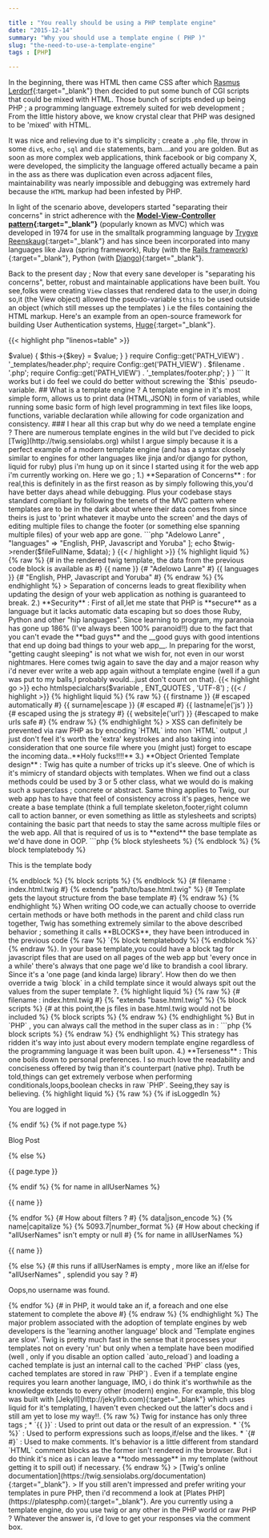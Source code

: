 ```yaml
---

title : "You really should be using a PHP template engine"
date: "2015-12-14"
summary: "Why you should use a template engine ( PHP )"
slug: "the-need-to-use-a-template-engine"
tags : [PHP]

---
```


In the beginning, there was HTML then came CSS after which [Rasmus Lerdorf](https://en.m.wikipedia.org/wiki/Rasmus_Lerdorf){:target="_blank"} then decided to put some bunch of
CGI scripts that could be mixed with HTML. Those bunch of scripts ended up being PHP ; a programming language extremely suited for web development ;
From the little history above, we know crystal clear that PHP was designed to be 'mixed' with HTML.

It was nice and relieving due to it's simplicity ; create a `.php` file, throw in some `div`s, `echo` , `sql` and `die` statements, bam....and you are golden.
But as soon as more complex web applications, think facebook or big company X, were developed, the simplicity the language offered actually became a pain in the ass as
there was duplication even across adjacent files, maintainability was nearly impossible and debugging was extremely hard because the `HTML` markup had been infested by PHP.

In light of the scenario above, developers started "separating their concerns" in strict adherence with the
**[Model-View-Controller pattern](https://en.m.wikipedia.com/wiki/Model_view_controller){:target="_blank"}** (popularly known as MVC) which was developed in 1974 for use in the
smalltalk programming language by [Trygve Reenskaug](https://en.m.wikipedia.org/wiki/Trygve_Reenskaug){:target="_blank"} and has since been incorporated into many languages like Java (spring framework),
Ruby (with the [Rails framework](https://rubyonrails.org)){:target="_blank"}, Python (with [Django](http://djangoproject.net)){:target="_blank"}.

Back to the present day ; Now that every sane developer is "separating his concerns", better, robust and maintainable applications have been built.
You see,folks were creating `View` classes that rendered data to the user,in doing so,it (the View object) allowed the pseudo-variable `$this` to be used outside an object
(which still messes up the templates ) i.e the files containing the HTML markup. Here's an example from an open-source framework for building User Authentication systems, [Huge](https://github.com/panique/huge){:target="_blank"}.

{{< highlight php "linenos=table" >}}
<?php

class View
{
    public function render($filename, $data = null)
    {
        if ($data) {
            foreach ($data as $key => $value) {
                $this->{$key} = $value;
            }
        }

        require Config::get('PATH_VIEW') . '_templates/header.php';
        require Config::get('PATH_VIEW') . $filename . '.php';
        require Config::get('PATH_VIEW') . '_templates/footer.php';
    }
}

```

It works but i do feel we could do better without screwing the `$this` pseudo-variable.

## What is a template engine ?

A template engine in it's most simple form, allows us to print data (HTML,JSON) in form of variables, while running some basic form of high level programming in text files
like loops, functions, variable declaration while allowing for code organization and consistency.

### I hear all this crap but why do we need a template engine ?

There are numerous template engines in the wild but I've decided to pick [Twig](http://twig.sensiolabs.org) whilst I argue simply because it is a perfect example of a modern template engine
(and has a syntax closely similar to engines for other languages like jinja and/or django for python, liquid for ruby) plus i'm hung up on it since I
started using it for the web app i'm currently working on. Here we go ;

1.) **Separation of Concerns** : for real,this is definitely in as the first reason as by simply following this,you'd have better days ahead while debugging.
Plus your codebase stays standard compliant by following the tenets of the MVC pattern where templates are to be in the dark about where their data comes from since theirs is just to
'print whatever it maybe unto the screen' and the days of editing multiple files to change the footer (or something else spanning multiple files) of your web app are gone.

```php

<?php

//A simple method that allows twig do it's thing
protected function makeView($templateFileToLoad , array $params)
{

    $loader = new \Twig_Loader_Filesystem($path);
    $twig = new \Twig_Environment($loader);

    $data = [
        "name" => "Adelowo Lanre" ,
        "languages" => "English, PHP, Javascript and Yoruba"
    ];

    echo $twig->render($fileFullName, $data);

}


{{< / highlight >}}

{% highlight liquid %}

{% raw %}
{# in the rendered twig template, the data from the previous code block is available as #}

{{ name }} {# "Adelowo Lanre" #}

{{ languages }} {# "English, PHP, Javascript and Yoruba" #}

{% endraw %}

{% endhighlight %}

> Separation of concerns leads to great flexibility when updating the design of your web application as nothing is guaranteed to break.

2.) **Security** : First of all,let me state that PHP is **secure** as a language but it lacks automatic data escaping but so does those Ruby, Python and other "hip languages".
Since learning to program, my paranoia has gone up 186% (I've always been 100% paranoid!!) due to the fact that you can't evade the **bad guys** and
the __good guys with good intentions that end up doing bad things to your web app__. In preparing for the worst, "getting caught sleeping" is not what we wish for, not
even in our worst nightmares. Here comes twig again to save the day and a major reason why i'd never ever write a web app again without a template engine
(well if a gun was put to my balls,I probably would...just don't count on that).

{{< highlight go >}}
echo htmlspecialchars($variable , ENT_QUOTES , 'UTF-8') ;
{{< / highlight >}}


{% highlight liquid %}

{% raw %}

{{ firstname }} {# escaped automatically #}
{{ surname|escape }} {# escaped #}
{{ lastname|e('js') }} {# escaped using the js strategy #}
{{ website|e('url') }} {#escaped to make urls safe #}

{% endraw %}

{% endhighlight %}



> XSS can definitely be prevented via raw PHP as by encoding `HTML` into non `HTML` output ,I just don't feel it's worth the 'extra' keystrokes and also taking into consideration that one source file where you (might just) forget to escape the incoming data..**Holy fucks!!!!**


3.) **Object Oriented Template design**  : Twig has quite a number of tricks up it's sleeve. One of which is it's mimicry of standard objects with templates.

When we find out a class methods could be used by 3 or 5 other class, what we would do is making such a superclass ; concrete or abstract. Same thing applies to Twig, our web app has to have that feel of consistency across it's pages, hence we create a base template (think a full template skeleton,footer,right column call to action banner, or even something as little as stylesheets and scripts) containing the basic part that needs to stay the same across multiple files or the web app. All that is required of us is to **extend** the base template as we'd have done in OOP.

```php

<?php

class superClass
{

    protected function isLoggedIn()
    {
        if (isset($_SESSION['logged'])) {
            echo "The user is currently logged in";
        } else {
            throw new Exception("You are not logged in.");
        }
    }
}

class childClass extends superClass
{

    protected function getUserData()
    {
        //blocks of code
    }

	//the isLoggedIn() method can be used by other
    // codes when a new instance of this class is created
}



```

{% highlight liquid %}
{% raw %}

{# filename : base.twig.html #}

    <!doctype html>
    <html lang="en">
    <head>
        <meta charset="UTF-8"/>
        <meta name="author" content="Adelowo Lanre"/>
        <meta name="description" content="{% block description %}{% endblock %}"/>
        <title> {% block title %}{% endblock %} </title>

        {% block stylesheets %}
            <link rel="stylesheet" href="public/css/style.css">
        {% endblock %}
    </head>

    <body>
        {% block templatebody %}
            <p> This is the template body </p>
        {% endblock %}

        {% block scripts %}
            <script src="public/js/jquery.js"></script>
            <script src="public/js/site.js"></script>
        {% endblock %}

    </body>

    </html>

{# filename : index.html.twig #}

{% extends "path/to/base.html.twig" %}

{# Template gets the layout structure from the base template #}

{% endraw %}
{% endhighlight %}


When writing OO code,we can actually choose to override certain methods or have both methods in the parent and child class run together, Twig has something extremely similar to the above described behavior ; something it calls **BLOCKS**, they have been introduced in the previous code {% raw %} `{% block templatebody %} {% endblock %}` {% endraw %}.
In your base template,you could have a block tag for javascript files that are used on all pages of the web app but 'every once in a while' there's always that one page we'd like to brandish a cool library. Since it's a 'one page (and kinda large) library'. How then do we then override a twig `block` in a child template since it would always spit out the values from the super template ?.

{% highlight liquid %}
{% raw %}

    {# filename : index.html.twig #}

    {% "extends "base.html.twig" %}

    {% block scripts %}
        <script src="public/js/some.js"></script>
        {# at this point,the js files in base.html.twig would not be included %}
    {% block scripts %}

{% endraw %}
{% endhighlight %}

But in `PHP` , you can always call the method in the super class as in :

```php

<?php

    public function isLoggedIn()
    {
        echo "logged in";
        parent::loggedIn();
    }

```

That can also be done in twig as shown below :

{% highlight liquid %}
{% raw %}

    {# filename : index.html.twig #}

        {% extends "base.html.twig" %}

        {% block scripts %}
            {{ parent() }}
            {# the js files in base.html.twig would be included now %}
            <script src="public/js/some.js"></script>
        {% block scripts %}

{% endraw %}
{% endhighlight %}

This strategy has ridden it's way into just about every modern template engine regardless of the programming language it was been built upon.


4.) **Terseness** : This one boils down to personal preferences. I so much love the readability and conciseness offered by twig than it's counterpart (native php). Truth be told,things can get extremely verbose when performing conditionals,loops,boolean checks in raw `PHP`. Seeing,they say is believing.

{% highlight liquid %}

{% raw %}

    {% if isLoggedIn %}
        <p>You are logged in</p>
    {% endif %}

    {% if not page.type %}
        <p> Blog Post </p>

        {% else %}

        <p> {{ page.type }} </p>
    {% endif %}

    {% for name in allUserNames %}
        <p>{{ name }} </p>
    {% endfor %}

    {# How about filters ?  #}

    {% data|json_encode %}

    {% name|capitalize %}

    {% 5093.7|number_format %}

    {# How about checking if "allUserNames" isn't empty or null #}

    {% for name in allUserNames %}
        <p>{{ name }} </p>

        {% else %}
        {# this runs if allUserNames is empty , more like an if/else for "allUserNames" , splendid you say ? #}

        <p> Oops,no username was found.</p>
    {% endfor %}

    {# in PHP, it would take an if, a foreach and one else statement to complete the above #}

 {% endraw %}
 {% endhighlight %}

The major problem associated with the adoption of template engines by web developers is the 'learning another language' block and 'Template engines are slow'. Twig is pretty much fast in the sense that it processes your templates not on every 'run' but only when a template have been modified (well , only if you disable an option called `auto_reload`) and loading a cached template is just an internal call to the cached `PHP` class (yes, cached templates are stored in raw `PHP`) .

Even if a template engine requires you learn another language, IMO, i do think it's worthwhile as the knowledge extends to every other (modern) engine. For example, this blog was built with [Jekyll](http://jekyllrb.com){:target="_blank"} which uses liquid for it's templating, I haven't even checked out the latter's docs and i still am yet to lose my way!!.

 {% raw %}

 Twig for instance has only three tags ;

 * `{{ }}` : Used to print out data or the result of an expression.
 * `{% %}` : Used to perform expressions such as loops,if/else and the likes.
 * `{# #}` : Used to make comments. It's behavior is a little different from standard `HTML` comment blocks as the former isn't rendered in the browser. But i do think it's nice as i can leave a **todo message** in my template (without getting it to spill out) if necessary.

{% endraw %}

> [Twig's online documentation](https://twig.sensiolabs.org/documentation){:target="_blank"}.

> If you still aren't impressed and prefer writing your templates in pure PHP, then i'd recommend a look at [Plates PHP](https://platesphp.com){:target="_blank"}.

Are you currently using a template engine, do you use twig or any other in the PHP world or raw PHP ? Whatever the answer is, i'd love to get your responses via the comment box.


